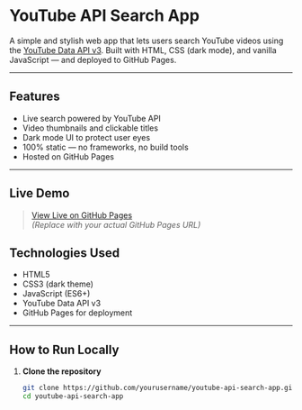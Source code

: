 #  YouTube API Search App

A simple and stylish web app that lets users search YouTube videos using the [YouTube Data API v3](https://developers.google.com/youtube/v3). Built with HTML, CSS (dark mode), and vanilla JavaScript — and deployed to GitHub Pages.

---

##  Features

-  Live search powered by YouTube API
-  Video thumbnails and clickable titles
-  Dark mode UI to protect user eyes
-  100% static — no frameworks, no build tools
-  Hosted on GitHub Pages

---

##  Live Demo

> [ View Live on GitHub Pages](https://yourusername.github.io/youtube-api-search-app/)  
> *(Replace with your actual GitHub Pages URL)*


##  Technologies Used

- HTML5
- CSS3 (dark theme)
- JavaScript (ES6+)
- YouTube Data API v3
- GitHub Pages for deployment

---

##  How to Run Locally

1. **Clone the repository**
   ```bash
   git clone https://github.com/yourusername/youtube-api-search-app.git
   cd youtube-api-search-app
